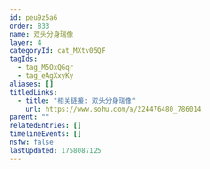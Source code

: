 ```yaml
---
id: peu9z5a6
order: 833
name: 双头分身瑞像
layer: 4
categoryId: cat_MXtv05QF
tagIds:
  - tag_M5OxQGqr
  - tag_eAgXxyKy
aliases: []
titledLinks:
  - title: "相关链接: 双头分身瑞像"
    url: https://www.sohu.com/a/224476480_786014
parent: ""
relatedEntries: []
timelineEvents: []
nsfw: false
lastUpdated: 1758087125
---
```



